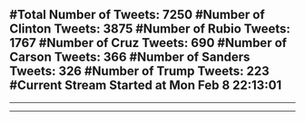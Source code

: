#Total Number of Tweets: 7250 
#Number of Clinton Tweets: 3875
#Number of Rubio Tweets: 1767
#Number of Cruz Tweets: 690
#Number of Carson Tweets: 366
#Number of Sanders Tweets: 326
#Number of Trump Tweets: 223
#Current Stream Started at Mon Feb  8 22:13:01
---
---
---
